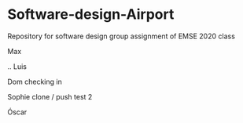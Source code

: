 # Software-design-Airport
Repository for software design group assignment of EMSE 2020 class

Max



.. Luis

Dom checking in

Sophie clone / push test 2

Óscar
